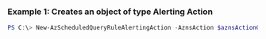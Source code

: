 ### Example 1: Creates an object of type Alerting Action
```powershell
PS C:\> New-AzScheduledQueryRuleAlertingAction -AznsAction $aznsActionGroup -Severity 1 -Trigger $triggerCondition
```

